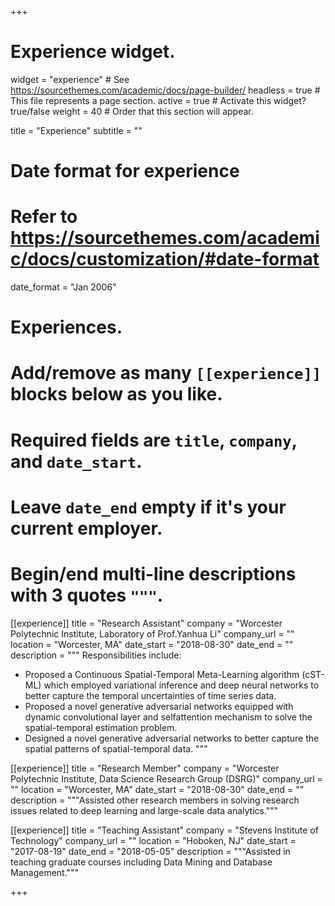 +++
# Experience widget.
widget = "experience"  # See https://sourcethemes.com/academic/docs/page-builder/
headless = true  # This file represents a page section.
active = true  # Activate this widget? true/false
weight = 40  # Order that this section will appear.

title = "Experience"
subtitle = ""

# Date format for experience
#   Refer to https://sourcethemes.com/academic/docs/customization/#date-format
date_format = "Jan 2006"

# Experiences.
#   Add/remove as many `[[experience]]` blocks below as you like.
#   Required fields are `title`, `company`, and `date_start`.
#   Leave `date_end` empty if it's your current employer.
#   Begin/end multi-line descriptions with 3 quotes `"""`.
[[experience]]
  title = "Research Assistant"
  company = "Worcester Polytechnic Institute, Laboratory of Prof.Yanhua Li"
  company_url = ""
  location = "Worcester, MA"
  date_start = "2018-08-30"
  date_end = ""
  description = """
  Responsibilities include:
  
  * Proposed a Continuous Spatial-Temporal Meta-Learning algorithm (cST-ML) which employed variational inference and deep neural networks to better capture the temporal uncertainties of time series data.
  * Proposed a novel generative adversarial networks equipped with dynamic convolutional layer and selfattention mechanism to solve the spatial-temporal estimation problem.
  * Designed a novel generative adversarial networks to better capture the spatial patterns of spatial-temporal data.
  """

[[experience]]
  title = "Research Member"
  company = "Worcester Polytechnic Institute, Data Science Research Group (DSRG)"
  company_url = ""
  location = "Worcester, MA"
  date_start = "2018-08-30"
  date_end = ""
  description = """Assisted other research members in solving research issues related to deep learning and large-scale data analytics."""

[[experience]]
  title = "Teaching Assistant"
  company = "Stevens Institute of Technology"
  company_url = ""
  location = "Hoboken, NJ"
  date_start = "2017-08-19"
  date_end = "2018-05-05"
  description = """Assisted in teaching graduate courses including Data Mining and Database Management."""

+++
